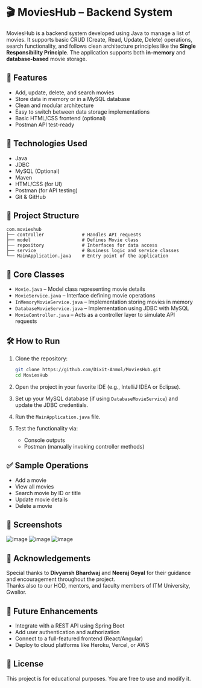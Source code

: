 # 🎬 MoviesHub – Backend System

MoviesHub is a backend system developed using Java to manage a list of movies. It supports basic CRUD (Create, Read, Update, Delete) operations, search functionality, and follows clean architecture principles like the **Single Responsibility Principle**. The application supports both **in-memory** and **database-based** movie storage.

## 📌 Features

- Add, update, delete, and search movies
- Store data in memory or in a MySQL database
- Clean and modular architecture
- Easy to switch between data storage implementations
- Basic HTML/CSS frontend (optional)
- Postman API test-ready

## 🚀 Technologies Used

- Java
- JDBC
- MySQL (Optional)
- Maven
- HTML/CSS (for UI)
- Postman (for API testing)
- Git & GitHub

## 📁 Project Structure

```
com.movieshub
├── controller              # Handles API requests
├── model                   # Defines Movie class
├── repository              # Interfaces for data access
├── service                 # Business logic and service classes
└── MainApplication.java    # Entry point of the application
```

## 🧠 Core Classes

- `Movie.java` – Model class representing movie details
- `MovieService.java` – Interface defining movie operations
- `InMemoryMovieService.java` – Implementation storing movies in memory
- `DatabaseMovieService.java` – Implementation using JDBC with MySQL
- `MovieController.java` – Acts as a controller layer to simulate API requests

## 🛠️ How to Run

1. Clone the repository:
   ```bash
   git clone https://github.com/Dixit-Anmol/MoviesHub.git
   cd MoviesHub
   ```

2. Open the project in your favorite IDE (e.g., IntelliJ IDEA or Eclipse).

3. Set up your MySQL database (if using `DatabaseMovieService`) and update the JDBC credentials.

4. Run the `MainApplication.java` file.

5. Test the functionality via:
   - Console outputs
   - Postman (manually invoking controller methods)

## ✅ Sample Operations

- Add a movie
- View all movies
- Search movie by ID or title
- Update movie details
- Delete a movie

## 🧾 Screenshots

![image](https://github.com/user-attachments/assets/c2d62768-cc64-4e7a-a00a-9730aa539d7f)
![image](https://github.com/user-attachments/assets/27505bac-e2a2-47f1-b955-a119e64f82d3)
![image](https://github.com/user-attachments/assets/4db94494-f23a-4a0e-9101-c935e5624130)


## 🙌 Acknowledgements

Special thanks to **Divyansh Bhardwaj** and **Neeraj Goyal** for their guidance and encouragement throughout the project.  
Thanks also to our HOD, mentors, and faculty members of ITM University, Gwalior.

## 📌 Future Enhancements

- Integrate with a REST API using Spring Boot
- Add user authentication and authorization
- Connect to a full-featured frontend (React/Angular)
- Deploy to cloud platforms like Heroku, Vercel, or AWS

## 📄 License

This project is for educational purposes. You are free to use and modify it.
